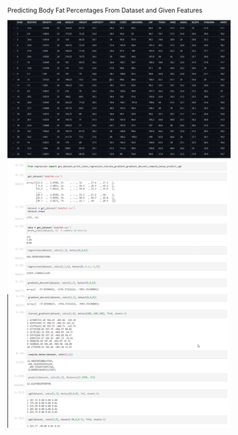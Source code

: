 Predicting Body Fat Percentages From Dataset and Given Features 

![](Images/csv%20file.png)
![](Images/test%20results1.png)
![](Images/test%20results2.png)
